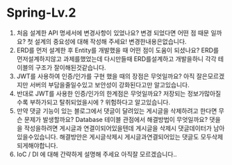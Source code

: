 # Spring-Lv.2
1. 처음 설계한 API 명세서에 변경사항이 있었나요? 
변경 되었다면 어떤 점 때문 일까요? 첫 설계의 중요성에 대해 작성해 주세요!
  변경한내용은없습니다.
2. ERD를 먼저 설계한 후 Entity를 개발했을 때 어떤 점이 도움이 되셨나요?
  ERD를 먼저설계하지않고 과제를했었는데 
  다시만들때 ERD를설계하고 개발을하니 각각 테이블의 구조가 잘이해된것같습니다.
3. JWT를 사용하여 인증/인가를 구현 했을 때의 장점은 무엇일까요?
  아직 잘은모르겠지만 서버의 부담을줄일수있고 보안성이 강화된다고만 알고있습니다.
4. 반대로 JWT를 사용한 인증/인가의 한계점은 무엇일까요?
  저장되는 정보가많아질수록 부하가되고 탈취되었을시에 ? 위험하다고 알고있습니다.
5. 만약 댓글 기능이 있는 블로그에서 댓글이 달려있는 게시글을 삭제하려고 한다면 무슨 문제가 발생할까요? Database 테이블 관점에서 해결방법이 무엇일까요?
  댓을을 작성을하려면 게시글과 연결이되어있을텐데 게시글을 삭제시 댓글데이터가 남아있을수있습니다. 해결방안은 게시글삭제시 게시글과연결되어있는 댓글도 모두삭제되게해야합니다.
6. IoC / DI 에 대해 간략하게 설명해 주세요
  아직잘 모르겠습니다..
